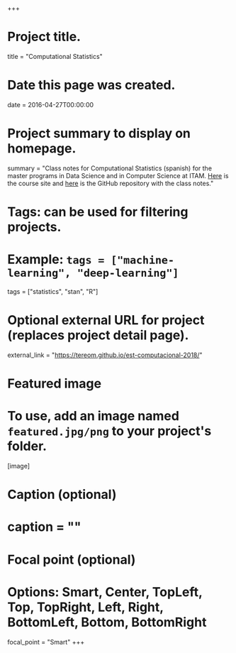 +++
# Project title.
title = "Computational Statistics"

# Date this page was created.
date = 2016-04-27T00:00:00

# Project summary to display on homepage.
summary = "Class notes for Computational Statistics (spanish) for the master programs in Data Science and in Computer Science at ITAM. [Here](https://tereom.github.io/est-computacional-2018/) is the course site and [here](https://github.com/tereom/est-computacional-2018) is the GitHub repository with the class notes."

# Tags: can be used for filtering projects.
# Example: `tags = ["machine-learning", "deep-learning"]`
tags = ["statistics", "stan", "R"]

# Optional external URL for project (replaces project detail page).
external_link = "https://tereom.github.io/est-computacional-2018/"

# Featured image
# To use, add an image named `featured.jpg/png` to your project's folder. 
[image]
  # Caption (optional)
  # caption = ""

  # Focal point (optional)
  # Options: Smart, Center, TopLeft, Top, TopRight, Left, Right, BottomLeft, Bottom, BottomRight
  focal_point = "Smart"
+++
